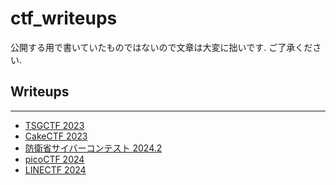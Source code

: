 # ctf_writeups
公開する用で書いていたものではないので文章は大変に拙いです.
ご了承ください.

## Writeups
---
- [TSGCTF 2023](https://profuse-devourer-099.notion.site/TSGCTF-5ec8294147144bd28bc204e678a638fc?pvs=4)
- [CakeCTF 2023](https://profuse-devourer-099.notion.site/CakeCTF-7f210b64fa824371911f46692dde6df8?pvs=4)
- [防衛省サイバーコンテスト 2024.2](https://profuse-devourer-099.notion.site/df3e52eb309449bd9f341b6488817f0c?pvs=4)
- [picoCTF 2024](https://profuse-devourer-099.notion.site/picoCTF-2024-72a27c348c824ca48b1d6e927bf34ba1?pvs=4)
- [LINECTF 2024](https://profuse-devourer-099.notion.site/LINE-CTF-5b86c936f03742f994288a0e3476931e?pvs=4)
